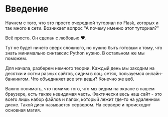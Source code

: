 # Введение

Начнем с того, что это просто очередной туториал по Flask, которых и так много в сети. 
Возникает вопрос "А почему именно этот туториал?"

Всё просто. Он сделан с любовью ❤️. 

Тут не будет ничего сверх сложного, но нужно быть готовым к тому, что знать минимально синтаксис Python нужно. 
В остальном же мы поможем.

Для начала, разберем немного теории. Каждый день мы заходим на десятки и сотни разных сайтов, сидим в соц. сетях, 
пользуемся онлайн-банкингом. Что объединяет все эти вещи? Конечно же веб.

Важно понимать, что помимо того, что мы видим на экране в нашем браузере, есть также невидимая часть. 
Фактически весь наш сайт - это всего лишь набор файлов и папок, который лежит где-то на удаленном диске. 
Такой диск называется сервером. На сервере и происходит основная магия. 
